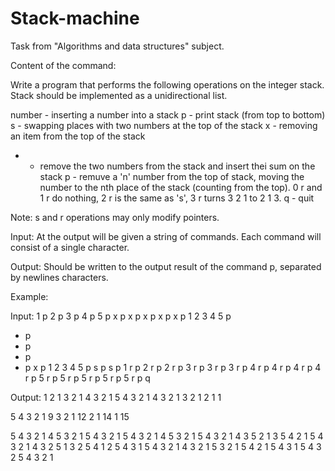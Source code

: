 # Stack-machine
Task from "Algorithms and data structures" subject.


Content of the command:

Write a program that performs the following operations on the integer stack. 
Stack should be implemented as a unidirectional list.

number - inserting a number into a stack
p - print stack (from top to bottom)
s - swapping places with two numbers at the top of the stack
x - removing an item from the top of the stack
+ - remove the two numbers from the stack and insert thei sum on the stack
p - remuve a 'n' number from the top of stack, moving the number to the nth place of the stack (counting from the top). 
    0 r and 1 r do nothing, 2 r is the same as 's', 3 r turns 3 2 1 to 2 1 3.
q - quit

Note: s and r operations may only modify pointers.



Input:
At the output will be given a string of commands. Each command will consist of a single character.

Output:
Should be written to the output result of the command p, separated by newlines characters.



Example:

Input:
1 p
2 p
3 p
4 p
5 p
x p
x p
x p
x p
x p
1 2 3 4 5 p
+ p
+ p
+ p
+ p
x p
1 2 3 4 5 p
s p
s p
1 r p
2 r p
2 r p
3 r p
3 r p
3 r p
4 r p
4 r p
4 r p
4 r p
5 r p
5 r p
5 r p
5 r p
5 r p
q

Output:
1 
2 1 
3 2 1 
4 3 2 1 
5 4 3 2 1 
4 3 2 1 
3 2 1 
2 1 
1 

5 4 3 2 1 
9 3 2 1 
12 2 1 
14 1 
15 

5 4 3 2 1 
4 5 3 2 1 
5 4 3 2 1 
5 4 3 2 1 
4 5 3 2 1 
5 4 3 2 1 
4 3 5 2 1 
3 5 4 2 1 
5 4 3 2 1 
4 3 2 5 1 
3 2 5 4 1 
2 5 4 3 1 
5 4 3 2 1 
4 3 2 1 5 
3 2 1 5 4 
2 1 5 4 3 
1 5 4 3 2 
5 4 3 2 1
